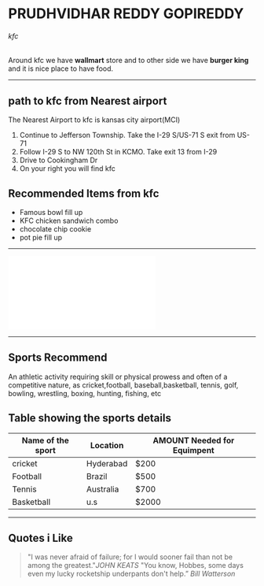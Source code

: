 # PRUDHVIDHAR REDDY GOPIREDDY
###### kfc

Around kfc we have **wallmart** store and to other side we have **burger king** and it is nice place to have food.

***
## path to kfc from Nearest airport
The Nearest Airport to kfc is kansas city  airport(MCI)
1. Continue to Jefferson Township. Take the I-29 S/US-71 S exit from US-71
2. Follow I-29 S to NW 120th St in KCMO. Take exit 13 from I-29
3. Drive to Cookingham Dr
4. On your right you will find kfc

## Recommended Items from kfc
* Famous bowl fill up 
* KFC chicken sandwich combo
* chocolate chip cookie
* pot pie fill up
***
![About prudhvidhar](Aboutme.md)

***
## Sports Recommend
An athletic activity requiring skill or physical prowess and often of a competitive nature, as  cricket,football, baseball,basketball, tennis, golf, bowling, wrestling, boxing, hunting, fishing, etc
## Table showing the sports details

|Name of the sport| Location | AMOUNT Needed for Equimpent|
| ---  | ---   | ---   |
|cricket|Hyderabad|$200|
|Football|Brazil|$500|
|Tennis|Australia|$700|
|Basketball|u.s|$2000|

***
## Quotes i Like
> "I was never afraid of failure; for I would sooner fail than not be among the greatest."_JOHN KEATS_
> "You know, Hobbes, some days even my lucky rocketship underpants don't help.” _Bill Watterson_ 






